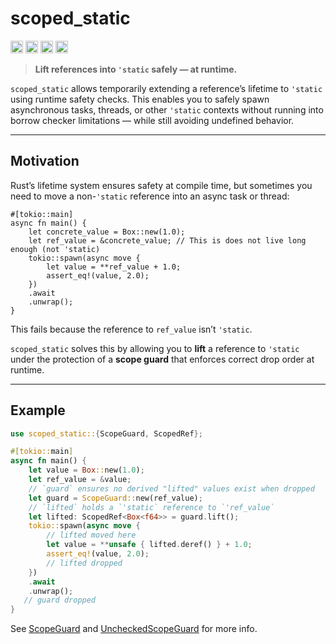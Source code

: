 # scoped_static

[<img alt="github" src="https://img.shields.io/badge/github-mcmah309/scoped_static-8da0cb?style=for-the-badge&labelColor=555555&logo=github" height="20">](https://github.com/mcmah309/scoped_static)
[<img alt="crates.io" src="https://img.shields.io/crates/v/scoped_static.svg?style=for-the-badge&color=fc8d62&logo=rust" height="20">](https://crates.io/crates/scoped_static)
[<img alt="docs.rs" src="https://img.shields.io/badge/docs.rs-scoped_static-66c2a5?style=for-the-badge&labelColor=555555&logo=docs.rs" height="20">](https://docs.rs/scoped_static)
[<img alt="test status" src="https://img.shields.io/github/actions/workflow/status/mcmah309/scoped_static/test.yml?branch=master&style=for-the-badge" height="20">](https://github.com/mcmah309/scoped_static/actions?query=branch%3Amaster)

> **Lift references into `'static` safely — at runtime.**

`scoped_static` allows temporarily extending a reference’s lifetime to `'static` using runtime safety checks.
This enables you to safely spawn asynchronous tasks, threads, or other `'static` contexts without running into borrow checker limitations — while still avoiding undefined behavior.

---

## Motivation

Rust’s lifetime system ensures safety at compile time, but sometimes you need to move a non-`'static` reference into an async task or thread:

```rust,ignore
#[tokio::main]
async fn main() {
    let concrete_value = Box::new(1.0);
    let ref_value = &concrete_value; // This is does not live long enough (not 'static)
    tokio::spawn(async move {
        let value = **ref_value + 1.0;
        assert_eq!(value, 2.0);
    })
    .await
    .unwrap();
}
```

This fails because the reference to `ref_value` isn’t `'static`.

`scoped_static` solves this by allowing you to **lift** a reference to `'static` under the protection of a **scope guard** that enforces correct drop order at runtime.

---

## Example

```rust
use scoped_static::{ScopeGuard, ScopedRef};

#[tokio::main]
async fn main() {
    let value = Box::new(1.0);
    let ref_value = &value;
    // `guard` ensures no derived "lifted" values exist when dropped
    let guard = ScopeGuard::new(ref_value);
    // `lifted` holds a `'static` reference to `'ref_value`
    let lifted: ScopedRef<Box<f64>> = guard.lift();
    tokio::spawn(async move {
        // lifted moved here
        let value = **unsafe { lifted.deref() } + 1.0;
        assert_eq!(value, 2.0);
        // lifted dropped
    })
    .await
    .unwrap();
   // guard dropped
}
```

See [ScopeGuard](https://docs.rs/scoped_static/latest/scoped_static/struct.ScopeGuard.html) and 
[UncheckedScopeGuard](https://docs.rs/scoped_static/latest/scoped_static/struct.UncheckedScopeGuard.html) for more info.